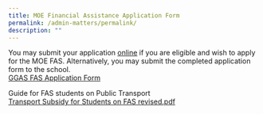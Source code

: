 ```yaml
---
title: MOE Financial Assistance Application Form
permalink: /admin-matters/permalink/
description: ""
---
```

<p align="justify">

You may submit your application [online](https://go.gov.sg/moe-efas) if you are eligible and wish to apply for the MOE FAS. Alternatively, you may submit the completed application form to the school.    
[GGAS FAS Application Form](https://www-stgabrielspri-moe-edu-sg-admin.cwp.sg/qql/slot/u173/Contact%20Info/GGAS_FAS%20Application%20Form.pdf)  
  
Guide for FAS students on Public Transport  
[Transport Subsidy for Students on FAS revised.pdf](https://www-stgabrielspri-moe-edu-sg-admin.cwp.sg/qql/slot/u173/Contact%20Info/Transport%20Subsidy%20for%20Students%20on%20FAS%20revised.pdf)